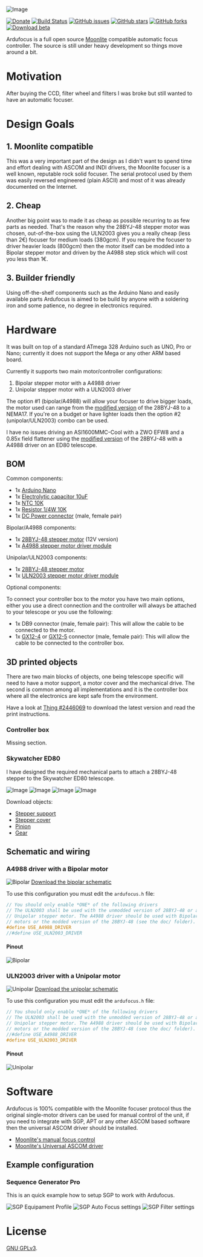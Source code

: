 ![Image](https://github.com/jbrazio/ardufocus/blob/master/doc/wiki/logo.png)

[![Donate](https://img.shields.io/badge/donate-a_beer-red.svg)](https://www.paypal.com/cgi-bin/webscr?cmd=_s-xclick&hosted_button_id=D5XZ7QFLP8LXE) [![Build Status](https://travis-ci.org/jbrazio/ardufocus.svg?branch=master)](https://travis-ci.org/jbrazio/ardufocus) [![GitHub issues](https://img.shields.io/github/issues/jbrazio/ardufocus.svg)](https://github.com/jbrazio/ardufocus/issues) [![GitHub stars](https://img.shields.io/github/stars/jbrazio/ardufocus.svg)](https://github.com/jbrazio/ardufocus/stargazers) [![GitHub forks](https://img.shields.io/github/forks/jbrazio/ardufocus.svg)](https://github.com/jbrazio/ardufocus/network) [![Download beta](https://img.shields.io/badge/download-latest_beta-yellow.svg)](https://github.com/jbrazio/ardufocus/archive/master.zip)



Ardufocus is a full open source [Moonlite][moonlite] compatible automatic focus controller.
The source is still under heavy development so things move around a bit.

[moonlite]: https://www.focuser.com/


# Motivation
After buying the CCD, filter wheel and filters I was broke but still wanted to have an automatic focuser.


# Design Goals

## 1. Moonlite compatible
This was a very important part of the design as I didn't want to spend time and effort dealing with ASCOM and INDI drivers, the Moonlite focuser is a well known, reputable rock solid focuser. The serial protocol used by them was easily reversed engineered (plain ASCII) and most of it was already documented on the Internet.

## 2. Cheap
Another big point was to made it as cheap as possible recurring to as few parts as needed. That's the reason why the 28BYJ-48 stepper motor was chosen, out-of-the-box using the ULN2003 gives you a really cheap (less than 2€) focuser for medium loads (380gcm). If you require the focuser to driver heavier loads (800gcm) then the motor itself can be modded into a Bipolar stepper motor and driven by the A4988 step stick which will cost you less than 1€.

## 3. Builder friendly
Using off-the-shelf components such as the Arduino Nano and easily available parts Ardufocus is aimed to be build by anyone with a soldering iron and some patience, no degree in electronics required.


# Hardware
It was built on top of a standard ATmega 328 Arduino such as UNO, Pro or Nano; currently it does not support the Mega or any other ARM based board.

Currently it supports two main motor/controller configurations:
1. Bipolar stepper motor with a A4988 driver
2. Unipolar stepper motor with a ULN2003 driver

The option #1 (bipolar/A4988) will allow your focuser to drive bigger loads, the motor used can range from the [modified version] of the 28BYJ-48 to a NEMA17. If you're on a budget or have lighter loads then the option #2 (unipolar/ULN2003) combo can be used.

I have no issues driving an ASI1600MMC-Cool with a ZWO EFW8 and a 0.85x field flattener using the [modified version] of the 28BYJ-48 with a A4988 driver on an ED80 telescope.

[modified version]: https://github.com/jbrazio/ardufocus/blob/master/doc/howto-bipolar_mod_28byj-48.pdf

## BOM

Common components:
- 1x [Arduino Nano]
- 1x [Electrolytic capacitor 10uF]
- 1x [NTC 10K]
- 1x [Resistor 1/4W 10K]
- 1x [DC Power connector] (male, female pair)

Bipolar/A4988 components:
- 1x [28BYJ-48 stepper motor] (12V version)
- 1x [A4988 stepper motor driver module]

Unipolar/ULN2003 components:
- 1x [28BYJ-48 stepper motor]
- 1x [ULN2003 stepper motor driver module]

Optional components:

To connect your controller box to the motor you have two main options, either you use a direct connection and the controller will always be attached to your telescope or you use the following:
- 1x DB9 connector (male, female pair): This will allow the cable to be connected to the motor.
- 1x [GX12-4] or [GX12-5] connector (male, female pair): This will allow the cable to be connected to the controller box.

[Arduino Nano]: https://www.banggood.com/3Pcs-ATmega328P-Arduino-Compatible-Nano-V3-Improved-Version-No-Cable-p-1047429.html?p=6K0304655364201407WG
[Electrolytic capacitor 10uF]: https://www.banggood.com/10Pcs-50V-2200UF-16-X-25mm-Electrolytic-Capacitor-p-1019934.html?p=6K0304655364201407WG
[NTC 10K]: https://www.banggood.com/10pcs-NTC-Thermistor-Temperature-Sensor-10K-OHM-MF52-103-3435-1-p-932790.html?p=6K0304655364201407WG
[Resistor 1/4W 10K]: https://www.banggood.com/Wholesale-600pcs-30-Kinds-Value-Metal-Film-Resistor-Assorted-Kit-20pcs-Each-Value-p-53320.html?p=6K0304655364201407WG
[DC Power connector]: https://www.banggood.com/1Pc-DC-Power-Jack-Socket-Power-Outlet-Power-Socket-Female-Panel-Mount-Connector-p-1177643.html?p=6K0304655364201407WG

[28BYJ-48 stepper motor]: https://www.ebay.com/itm/192000139737
[A4988 stepper motor driver module]: https://www.banggood.com/3D-Printer-A4988-Reprap-Stepping-Stepper-Step-Motor-Driver-Module-p-88765.html?p=6K0304655364201407WG
[ULN2003 stepper motor driver module]: https://www.banggood.com/ULN2003-4-Phase-5-Wire-Stepper-Motor-Driver-Module-Board-XH-5P-Interface-p-1026882.html?p=6K0304655364201407WG

[GX12-4]: https://www.banggood.com/Wire-Panel-Connector-Aviation-Plug-L90-GX12-Circular-Connector-Socket-Plug-p-1193231.html?p=6K0304655364201407WG
[GX12-5]: https://www.banggood.com/Electronic-Soldering-Iron-GX12-5-Connector-T12-Aviation-Head-Mini-Aviation-Male-DIY-Soldering-Kits-p-1153612.html?p=6K0304655364201407WG

## 3D printed objects
There are two main blocks of objects, one being telescope specific will need to have a motor support, a motor cover and the mechanical drive. The second is common among all implementations and it is the controller box where all the electronics are kept safe from the environment.

Have a look at [Thing #2446069][2446069] to download the latest version and read the print instructions.

[2446069]: https://www.thingiverse.com/thing:2446069

### Controller box
Missing section.

### Skywatcher ED80
I have designed the required mechanical parts to attach a 28BYJ-48 stepper to the Skywatcher ED80 telescope.

![Image](https://github.com/jbrazio/ardufocus/blob/master/doc/wiki/object-focuser-ed80.png)
![Image](https://github.com/jbrazio/ardufocus/blob/master/doc/wiki/object-focuser-ed80-cover.png)
![Image](https://github.com/jbrazio/ardufocus/blob/master/doc/wiki/object-focuser-ed80-gear.png)
![Image](https://github.com/jbrazio/ardufocus/blob/master/doc/wiki/object-focuser-ed80-pinion.png)

Download objects:
- [Stepper support]
- [Stepper cover]
- [Pinion]
- [Gear]

[Stepper support]: https://www.thingiverse.com/download:4429682
[Stepper cover]: https://www.thingiverse.com/download:4429679
[Pinion]: https://www.thingiverse.com/download:4429680
[Gear]: https://www.thingiverse.com/download:4429683

## Schematic and wiring

### A4988 driver with a Bipolar motor
![Bipolar](https://github.com/jbrazio/ardufocus/blob/master/doc/wiki/schematic-bipolar_bb.png)
[Download the bipolar schematic](https://github.com/jbrazio/ardufocus/blob/master/doc/wiki/schematic-bipolar_schem.png)

To use this configuration you must edit the `ardufocus.h` file:
``` cpp
// You should only enable *ONE* of the following drivers
// The ULN2003 shall be used with the unmodded version of 28BYJ-48 or any other
// Unipolar stepper motor. The A4988 driver should be used with Bipolar stepper
// motors or the modded version of the 28BYJ-48 (see the doc/ folder).
#define USE_A4988_DRIVER
//#define USE_ULN2003_DRIVER
```

#### Pinout
![Bipolar](https://github.com/jbrazio/ardufocus/blob/master/doc/wiki/pinout-bipolar.png)


### ULN2003 driver with a Unipolar motor
![Unipolar](https://github.com/jbrazio/ardufocus/blob/master/doc/wiki/schematic-unipolar_bb.png)
[Download the unipolar schematic](https://github.com/jbrazio/ardufocus/blob/master/doc/wiki/schematic-unipolar_schem.png)

To use this configuration you must edit the `ardufocus.h` file:
``` cpp
// You should only enable *ONE* of the following drivers
// The ULN2003 shall be used with the unmodded version of 28BYJ-48 or any other
// Unipolar stepper motor. The A4988 driver should be used with Bipolar stepper
// motors or the modded version of the 28BYJ-48 (see the doc/ folder).
//#define USE_A4988_DRIVER
#define USE_ULN2003_DRIVER
```

#### Pinout
![Unipolar](https://github.com/jbrazio/ardufocus/blob/master/doc/wiki/pinout-unipolar.png)

# Software
Ardufocus is 100% compatible with the Moonlite focuser protocol thus the original single-motor drivers can be used for manual control of the unit, if you need to integrate with SGP, APT or any other ASCOM based software then the universal ASCOM driver should be installed.

- [Moonlite's manual focus control](https://focuser.com/media/Downloads/MoonLite_Software/NonAscom/MoonliteSingleFocuser_v1.4.zip)
- [Moonlite's Universal ASCOM driver](https://focuser.com/media/Downloads/MoonLite_Software/Ascom/MoonLite%20DRO%20Setup.zip)

## Example configuration

### Sequence Generator Pro
This is an quick example how to setup SGP to work with Ardufocus.

![SGP Equipament Profile](https://github.com/jbrazio/ardufocus/blob/master/doc/wiki/sgp-focus-01.jpg)
![SGP Auto Focus settings](https://github.com/jbrazio/ardufocus/blob/master/doc/wiki/sgp-focus-02.jpg)
![SGP Filter settings](https://github.com/jbrazio/ardufocus/blob/master/doc/wiki/sgp-focus-03.jpg)


# License
[GNU GPLv3](./LICENSE).
